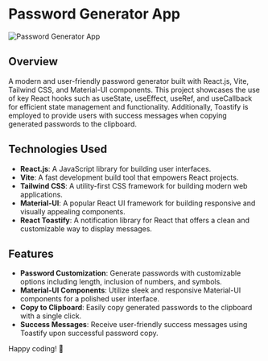 # Password Generator App

![Password Generator App](./screenshots/screenshot.jpeg)

## Overview

A modern and user-friendly password generator built with React.js, Vite, Tailwind CSS, and Material-UI components. This project showcases the use of key React hooks such as useState, useEffect, useRef, and useCallback for efficient state management and functionality. Additionally, Toastify is employed to provide users with success messages when copying generated passwords to the clipboard.

## Technologies Used

- **React.js**: A JavaScript library for building user interfaces.
- **Vite**: A fast development build tool that empowers React projects.
- **Tailwind CSS**: A utility-first CSS framework for building modern web applications.
- **Material-UI**: A popular React UI framework for building responsive and visually appealing components.
- **React Toastify**: A notification library for React that offers a clean and customizable way to display messages.

## Features

- **Password Customization**: Generate passwords with customizable options including length, inclusion of numbers, and symbols.
- **Material-UI Components**: Utilize sleek and responsive Material-UI components for a polished user interface.
- **Copy to Clipboard**: Easily copy generated passwords to the clipboard with a single click.
- **Success Messages**: Receive user-friendly success messages using Toastify upon successful password copy.

Happy coding! 🚀


